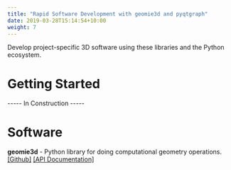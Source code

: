 ```yaml
---
title: "Rapid Software Development with geomie3d and pyqtgraph"
date: 2019-03-28T15:14:54+10:00
weight: 7
---
```


Develop project-specific 3D software using these libraries and the Python ecosystem.

# Getting Started
----- In Construction -----

# Software
**geomie3d** - Python library for doing computational geometry operations. <a href="https://github.com/chenkianwee/geomie3d" target="_blank">[Github]</a> <a href="https://chenkianwee.github.io/geomie3d" target="_blank">[API Documentation]</a>
